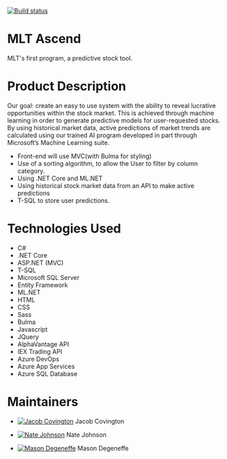 [![Build status](https://dev.azure.com/JacobCov/MLTAscend/_apis/build/status/MLTAscend-CI)](https://dev.azure.com/JacobCov/MLTAscend/_build/latest?definitionId=13)
# MLT Ascend
MLT's first program, a predictive stock tool.

# Product Description
Our goal: create an easy to use system with the ability to reveal lucrative opportunities within the stock market. This is achieved through machine learning in order to generate predictive models for user-requested stocks. By using historical market data, active predictions of market trends are calculated using our trained AI program developed in part through Microsoft’s Machine Learning suite. 

- Front-end will use MVC(with Bulma for styling)
- Use of a sorting algorithm, to allow the User to filter by column category. 
- Using .NET Core and ML.NET
- Using historical stock market data from an API to make active predictions
- T-SQL to store user predictions.


# Technologies Used

- C#
- .NET Core
- ASP.NET (MVC)
- T-SQL
- Microsoft SQL Server
- Entity Framework
- ML.NET
- HTML
- CSS
- Sass
- Bulma
- Javascript
- JQuery
- AlphaVantage API
- IEX Trading API
- Azure DevOps
- Azure App Services
- Azure SQL Database


# Maintainers

- [![Jacob Covington](https://avatars2.githubusercontent.com/u/19575556?s=64&v=4)](https://github.com/jacobcov) Jacob Covington

- [![Nate Johnson](https://avatars0.githubusercontent.com/u/45016880?s=64&v=4)](https://github.com/NateJson) Nate Johnson

- [![Mason Degeneffe](https://avatars0.githubusercontent.com/u/45204676?s=64&v=4)](https://github.com/degeneffem) Mason Degeneffe



